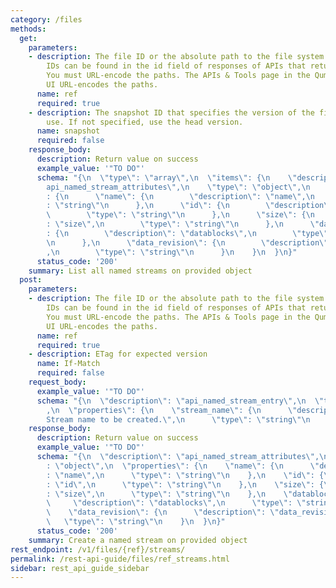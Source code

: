 ```yaml
---
category: /files
methods:
  get:
    parameters:
    - description: The file ID or the absolute path to the file system object. File
        IDs can be found in the id field of responses of APIs that return file attributes.
        You must URL-encode the paths. The APIs & Tools page in the Qumulo Core Web
        UI URL-encodes the paths.
      name: ref
      required: true
    - description: The snapshot ID that specifies the version of the filesystem to
        use. If not specified, use the head version.
      name: snapshot
      required: false
    response_body:
      description: Return value on success
      example_value: '"TO DO"'
      schema: "{\n  \"type\": \"array\",\n  \"items\": {\n    \"description\": \"\
        api_named_stream_attributes\",\n    \"type\": \"object\",\n    \"properties\"\
        : {\n      \"name\": {\n        \"description\": \"name\",\n        \"type\"\
        : \"string\"\n      },\n      \"id\": {\n        \"description\": \"id\",\n\
        \        \"type\": \"string\"\n      },\n      \"size\": {\n        \"description\"\
        : \"size\",\n        \"type\": \"string\"\n      },\n      \"datablocks\"\
        : {\n        \"description\": \"datablocks\",\n        \"type\": \"string\"\
        \n      },\n      \"data_revision\": {\n        \"description\": \"data_revision\"\
        ,\n        \"type\": \"string\"\n      }\n    }\n  }\n}"
      status_code: '200'
    summary: List all named streams on provided object
  post:
    parameters:
    - description: The file ID or the absolute path to the file system object. File
        IDs can be found in the id field of responses of APIs that return file attributes.
        You must URL-encode the paths. The APIs & Tools page in the Qumulo Core Web
        UI URL-encodes the paths.
      name: ref
      required: true
    - description: ETag for expected version
      name: If-Match
      required: false
    request_body:
      example_value: '"TO DO"'
      schema: "{\n  \"description\": \"api_named_stream_entry\",\n  \"type\": \"object\"\
        ,\n  \"properties\": {\n    \"stream_name\": {\n      \"description\": \"\
        Stream name to be created.\",\n      \"type\": \"string\"\n    }\n  }\n}"
    response_body:
      description: Return value on success
      example_value: '"TO DO"'
      schema: "{\n  \"description\": \"api_named_stream_attributes\",\n  \"type\"\
        : \"object\",\n  \"properties\": {\n    \"name\": {\n      \"description\"\
        : \"name\",\n      \"type\": \"string\"\n    },\n    \"id\": {\n      \"description\"\
        : \"id\",\n      \"type\": \"string\"\n    },\n    \"size\": {\n      \"description\"\
        : \"size\",\n      \"type\": \"string\"\n    },\n    \"datablocks\": {\n \
        \     \"description\": \"datablocks\",\n      \"type\": \"string\"\n    },\n\
        \    \"data_revision\": {\n      \"description\": \"data_revision\",\n   \
        \   \"type\": \"string\"\n    }\n  }\n}"
      status_code: '200'
    summary: Create a named stream on provided object
rest_endpoint: /v1/files/{ref}/streams/
permalink: /rest-api-guide/files/ref_streams.html
sidebar: rest_api_guide_sidebar
---
```

